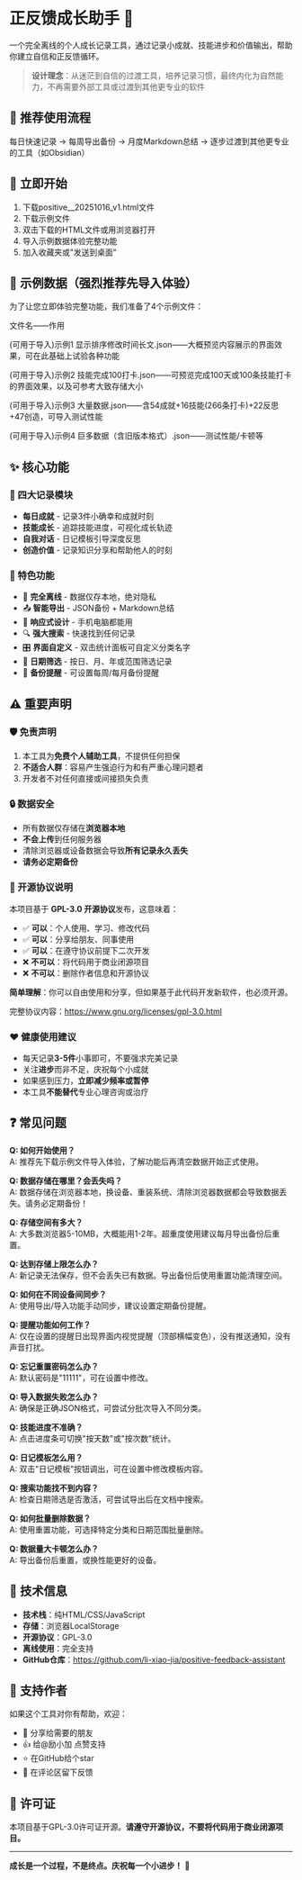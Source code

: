 # 正反馈成长助手 🌟

一个完全离线的个人成长记录工具，通过记录小成就、技能进步和价值输出，帮助你建立自信和正反馈循环。

> **设计理念**：从迷茫到自信的过渡工具，培养记录习惯，最终内化为自然能力，不再需要外部工具或过渡到其他更专业的软件

## 🎯 推荐使用流程

每日快速记录 → 每周导出备份 → 月度Markdown总结 → 逐步过渡到其他更专业的工具（如Obsidian）

## 🚀 立即开始

1. 下载positive__20251016_v1.html文件
2. 下载示例文件
3. 双击下载的HTML文件或用浏览器打开
4. 导入示例数据体验完整功能
5. 加入收藏夹或"发送到桌面"

## 📁 示例数据（强烈推荐先导入体验）

为了让您立即体验完整功能，我们准备了4个示例文件：

文件名——作用 

(可用于导入)示例1 显示排序修改时间长文.json——大概预览内容展示的界面效果，可在此基础上试验各种功能 

(可用于导入)示例2 技能完成100打卡.json——可预览完成100天或100条技能打卡的界面效果，以及可参考大致存储大小 

(可用于导入)示例3 大量数据.json——含54成就+16技能(266条打卡)+22反思+47创造，可导入测试性能 

(可用于导入)示例4 巨多数据（含旧版本格式）.json——测试性能/卡顿等 

## ✨ 核心功能

### 🎯 四大记录模块
- **每日成就** - 记录3件小确幸和成就时刻
- **技能成长** - 追踪技能进度，可视化成长轨迹  
- **自我对话** - 日记模板引导深度反思
- **创造价值** - 记录知识分享和帮助他人的时刻

### 🔧 特色功能
- 📱 **完全离线** - 数据仅存本地，绝对隐私
- 📤 **智能导出** - JSON备份 + Markdown总结
- 🎨 **响应式设计** - 手机电脑都能用
- 🔍 **强大搜索** - 快速找到任何记录
- 🎛️ **界面自定义** - 双击统计面板可自定义分类名字
- 📅 **日期筛选** - 按日、月、年或范围筛选记录
- 🔔 **备份提醒** - 可设置每周/每月备份提醒

## ⚠️ 重要声明

### 🛡️ 免责声明
1. 本工具为**免费个人辅助工具**，不提供任何担保
2. **不适合人群**：容易产生强迫行为和有严重心理问题者
3. 开发者不对任何直接或间接损失负责

### 🔒 数据安全
- 所有数据仅存储在**浏览器本地**
- **不会上传**到任何服务器
- 清除浏览器或设备数据会导致**所有记录永久丢失**
- **请务必定期备份**

### 📜 开源协议说明
本项目基于 **GPL-3.0 开源协议**发布，这意味着：
- ✅ **可以**：个人使用、学习、修改代码
- ✅ **可以**：分享给朋友、同事使用
- ✅ **可以**：在遵守协议前提下二次开发
- ❌ **不可以**：将代码用于商业闭源项目
- ❌ **不可以**：删除作者信息和开源协议

**简单理解**：你可以自由使用和分享，但如果基于此代码开发新软件，也必须开源。

完整协议内容：https://www.gnu.org/licenses/gpl-3.0.html

### ❤️ 健康使用建议
- 每天记录**3-5件**小事即可，不要强求完美记录
- 关注**进步**而非不足，庆祝每个小成就
- 如果感到压力，**立即减少频率或暂停**
- 本工具**不能替代**专业心理咨询或治疗

## ❓ 常见问题

**Q: 如何开始使用？**  
A: 推荐先下载示例文件导入体验，了解功能后再清空数据开始正式使用。

**Q: 数据存储在哪里？会丢失吗？**  
A: 数据存储在浏览器本地，换设备、重装系统、清除浏览器数据都会导致数据丢失。请务必定期备份！

**Q: 存储空间有多大？**  
A: 大多数浏览器5-10MB，大概能用1-2年。超重度使用建议每月导出备份后重置。

**Q: 达到存储上限怎么办？**  
A: 新记录无法保存，但不会丢失已有数据。导出备份后使用重置功能清理空间。

**Q: 如何在不同设备间同步？**  
A: 使用导出/导入功能手动同步，建议设置定期备份提醒。

**Q: 提醒功能如何工作？**  
A: 仅在设置的提醒日出现界面内视觉提醒（顶部横幅变色），没有推送通知，没有声音打扰。

**Q: 忘记重置密码怎么办？**  
A: 默认密码是"11111"，可在设置中修改。

**Q: 导入数据失败怎么办？**  
A: 确保是正确JSON格式，可尝试分批次导入不同分类。

**Q: 技能进度不准确？**  
A: 点击进度条可切换"按天数"或"按次数"统计。

**Q: 日记模板怎么用？**  
A: 双击"日记模板"按钮调出，可在设置中修改模板内容。

**Q: 搜索功能找不到内容？**  
A: 检查日期筛选是否激活，可尝试导出后在文档中搜索。

**Q: 如何批量删除数据？**  
A: 使用重置功能，可选择特定分类和日期范围批量删除。

**Q: 数据量大卡顿怎么办？**  
A: 导出备份后重置，或换性能更好的设备。

## 🔧 技术信息

- **技术栈**：纯HTML/CSS/JavaScript
- **存储**：浏览器LocalStorage
- **开源协议**：GPL-3.0
- **离线使用**：完全支持
- **GitHub仓库**：https://github.com/li-xiao-jia/positive-feedback-assistant

## 🤝 支持作者

如果这个工具对你有帮助，欢迎：
- 📢 分享给需要的朋友
- 👍 给@励小加 点赞支持
- ⭐ 在GitHub给个star
- 🐛 在评论区留下反馈


## 📄 许可证

本项目基于GPL-3.0许可证开源。**请遵守开源协议，不要将代码用于商业闭源项目。**

---

**成长是一个过程，不是终点。庆祝每一个小进步！** 🌱
